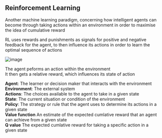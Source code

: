 ## Reinforcement Learning

Another machine learning paradigm, concerning how intelligent agents can become through taking actions within an environment in order to maximise the idea of cumulative reward<br>

RL uses rewards and punishments as signals for positive and negative feedback for the agent, to then influence its actions in order to learn the optimal sequence of actions

![image](https://github.com/Swiftal13/Machine-Learning/assets/76588047/7563f37b-4f0a-4bd1-bd01-589bd1fb8396)

The agent peforms an action within the environment<br>
It then gets a relative reward, which influences its state of action

<b>Agent</b>: The learner or decision maker that interacts with the environment<br>
<b>Environment</b>: The external system <br>
<b>Actions</b>: The choices available to the agent to take in a given state<br>
<b>State</b>: The current situation or condition of the environment<br>
<b>Policy</b>: The strategy or rule that the agent uses to determine its actions in a given state<br>
<b>Value function</b> An estimate of the expected cumlative reward that an agent can achieve from a given state<br>
<b>Q value</b> The expected cumlative reward for taking a specific action in a given state


